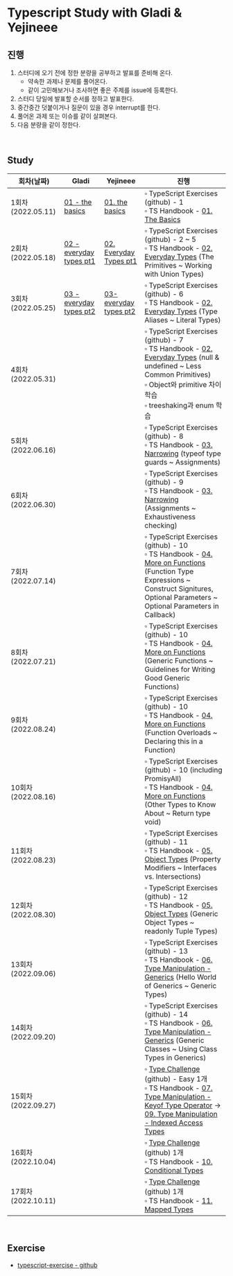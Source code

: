 # Typescript Study with Gladi & Yejineee

## 진행

1. 스터디에 오기 전에 정한 분량을 공부하고 발표를 준비해 온다. 
    - 약속한 과제나 문제를 풀어온다.
    - 같이 고민해보거나 조사하면 좋은 주제를 issue에 등록한다.
2. 스터디 당일에 발표할 순서를 정하고 발표한다.
3. 중간중간 덧붙이거나 질문이 있을 경우 interrupt를 한다.
4. 풀어온 과제 또는 이슈를 같이 살펴본다.
5. 다음 분량을 같이 정한다.
<br/>

## Study

| 회차(날짜) | Gladi | Yejineee | 진행 | 
| -------- | -------- | -------- | ----|
| 1회차(2022.05.11)     |[01 - the basics](https://github.com/yejineee/typescript-study/blob/main/documentation/handbook/01_the_basics_gladi.md) |   [01. the basics](documentation/handbook/01.the-basics_yejineee.md)   | ▫︎ TypeScript Exercises (github) - 1 <br/> ▫︎ TS Handbook - [01. The Basics](https://www.typescriptlang.org/docs/handbook/2/basic-types.html)     |
| 2회차(2022.05.18)   |   [02 - everyday types pt1](https://github.com/yejineee/typescript-study/blob/main/documentation/handbook/02_everyday_types_pt1_gladi.md)      |    [02. Everyday Types pt1](documentation/handbook/02.everyday-types_yejineee.md)   | ▫︎ TypeScript Exercises (github) - 2 ~ 5 <br/> ▫︎ TS Handbook - [02. Everyday Types](https://www.typescriptlang.org/docs/handbook/2/everyday-types.html) (The Primitives ~ Working with Union Types) |
| 3회차(2022.05.25)   |[03 - everyday types pt2](https://github.com/yejineee/typescript-study/blob/main/documentation/handbook/03_everyday_types_pt2_gladi.md)| [03- everyday types pt2](https://github.com/yejineee/typescript-study/blob/main/documentation/handbook/02.everyday-types_yejineee.md#type-aliases)      | ▫︎ TypeScript Exercises (github) - 6 <br/> ▫︎ TS Handbook - [02. Everyday Types](https://www.typescriptlang.org/docs/handbook/2/everyday-types.html) (Type Aliases ~ Literal Types)|
| 4회차(2022.05.31)   |       |       | ▫︎ TypeScript Exercises (github) - 7 <br/> ▫︎ TS Handbook - [02. Everyday Types](https://www.typescriptlang.org/docs/handbook/2/everyday-types.html) (null & undefined ~ Less Common Primitives) <br /> ▫︎ Object와 primitive 차이 학습 <br /> ▫︎ treeshaking과 enum 학습 |
| 5회차(2022.06.16)   |       |       | ▫︎ TypeScript Exercises (github) - 8 <br/> ▫︎ TS Handbook - [03. Narrowing](https://www.typescriptlang.org/docs/handbook/2/narrowing.html) (typeof type guards ~ Assignments)|
| 6회차(2022.06.30)   |       |       | ▫︎ TypeScript Exercises (github) - 9 <br/> ▫︎ TS Handbook - [03. Narrowing](https://www.typescriptlang.org/docs/handbook/2/narrowing.html) (Assignments ~ Exhaustiveness checking)|
| 7회차(2022.07.14)   |       |       | ▫︎ TypeScript Exercises (github) - 10 <br/> ▫︎ TS Handbook - [04. More on Functions](https://www.typescriptlang.org/docs/handbook/2/functions.html) (Function Type Expressions ~ Construct Signitures, Optional Parameters ~ Optional Parameters in Callback)|
| 8회차(2022.07.21)   |       |       | ▫︎ TypeScript Exercises (github) - 10 <br/> ▫︎ TS Handbook - [04. More on Functions](https://www.typescriptlang.org/docs/handbook/2/functions.html) (Generic Functions ~ Guidelines for Writing Good Generic Functions)|
| 9회차(2022.08.24)   |       |       | ▫︎ TypeScript Exercises (github) - 10 <br/> ▫︎ TS Handbook - [04. More on Functions](https://www.typescriptlang.org/docs/handbook/2/functions.html) (Function Overloads ~ Declaring this in a Function)|
| 10회차(2022.08.16)   |       |       | ▫︎ TypeScript Exercises (github) - 10 (including PromisyAll) <br/> ▫︎ TS Handbook - [04. More on Functions](https://www.typescriptlang.org/docs/handbook/2/functions.html) (Other Types to Know About ~ Return type void)|
| 11회차(2022.08.23)   |       |       | ▫︎ TypeScript Exercises (github) - 11 <br/> ▫︎ TS Handbook - [05. Object Types](https://www.typescriptlang.org/docs/handbook/2/objects.html) (Property Modifiers ~ Interfaces vs. Intersections)|
| 12회차(2022.08.30)   |       |       | ▫︎ TypeScript Exercises (github) - 12 <br/> ▫︎ TS Handbook - [05. Object Types](https://www.typescriptlang.org/docs/handbook/2/objects.html) (Generic Object Types ~ readonly Tuple Types)|
| 13회차(2022.09.06)   |       |       | ▫︎ TypeScript Exercises (github) - 13 <br/> ▫︎ TS Handbook - [06. Type Manipulation - Generics](https://www.typescriptlang.org/docs/handbook/2/generics.html) (Hello World of Generics ~ Generic Types)|
| 14회차(2022.09.20)   |       |       | ▫︎ TypeScript Exercises (github) - 14 <br/> ▫︎ TS Handbook - [06. Type Manipulation - Generics](https://www.typescriptlang.org/docs/handbook/2/generics.html) (Generic Classes ~ Using Class Types in Generics)|
| 15회차(2022.09.27)   |       |       | ▫︎ [Type Challenge](https://github.com/type-challenges/type-challenges) (github) - Easy 1개 <br/> ▫︎ TS Handbook - [07. Type Manipulation - Keyof Type Operator](https://www.typescriptlang.org/docs/handbook/2/keyof-types.html) -> [09. Type Manipulation - Indexed Access Types](https://www.typescriptlang.org/docs/handbook/2/indexed-access-types.html)|
| 16회차(2022.10.04)   |       |       | ▫︎ [Type Challenge](https://github.com/type-challenges/type-challenges) (github) 1개 <br/> ▫︎ TS Handbook - [10. Conditional Types](https://www.typescriptlang.org/docs/handbook/2/conditional-types.html)|
| 17회차(2022.10.11)   |       |       | ▫︎ [Type Challenge](https://github.com/type-challenges/type-challenges) (github) 1개 <br/> ▫︎ TS Handbook - [11. Mapped Types](https://www.typescriptlang.org/docs/handbook/2/mapped-types.html)|
<br/>

## Exercise

- [typescript-exercise - github](https://github.com/yejineee/typescript-study/issues?q=is%3Aopen+is%3Aissue+label%3ATS-Exercise)


